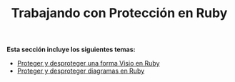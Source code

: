 ﻿---
title: Trabajando con Protección en Ruby
type: docs
weight: 130
url: /es/java/working-with-protection-in-ruby/
---
**Esta sección incluye los siguientes temas:**

- [Proteger y desproteger una forma Visio en Ruby](/diagram/es/java/protect-and-unprotect-a-visio-shape-in-ruby/)
- [Proteger y desproteger diagramas en Ruby](/diagram/es/java/protect-and-unprotect-diagrams-in-ruby/)
